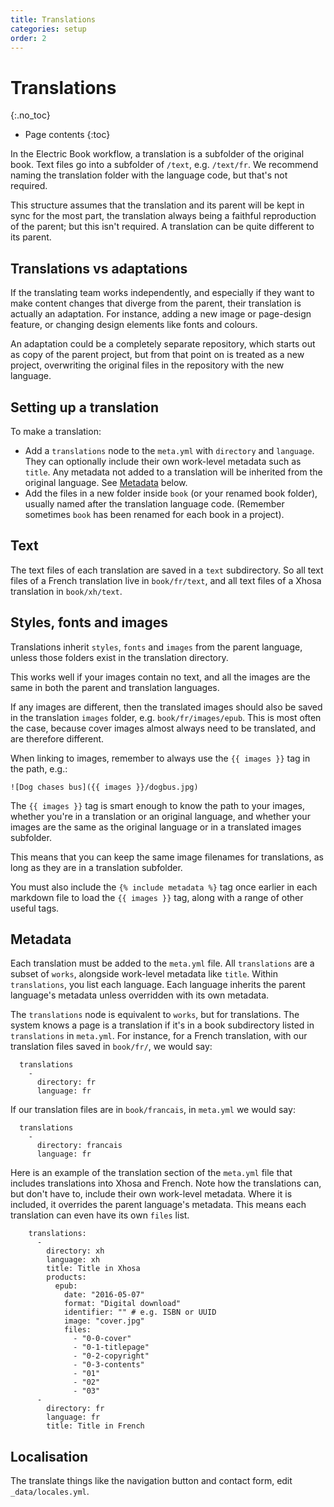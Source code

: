 ```yaml
---
title: Translations
categories: setup
order: 2
---
```


# Translations
{:.no_toc}

* Page contents
{:toc}

In the Electric Book workflow, a translation is a subfolder of the original book. Text files go into a subfolder of `/text`, e.g. `/text/fr`. We recommend naming the translation folder with the language code, but that's not required.

This structure assumes that the translation and its parent will be kept in sync for the most part, the translation always being a faithful reproduction of the parent; but this isn't required. A translation can be quite different to its parent.

## Translations vs adaptations

If the translating team works independently, and especially if they want to make content changes that diverge from the parent, their translation is actually an adaptation. For instance, adding a new image or page-design feature, or changing design elements like fonts and colours.

An adaptation could be a completely separate repository, which starts out as copy of the parent project, but from that point on is treated as a new project, overwriting the original files in the repository with the new language.

## Setting up a translation

To make a translation:

- Add a `translations` node to the `meta.yml` with `directory` and `language`. They can optionally include their own work-level metadata such as `title`. Any metadata not added to a translation will be inherited from the original language. See [Metadata](#metadata) below.
- Add the files in a new folder inside `book` (or your renamed book folder), usually named after the translation language code. (Remember sometimes `book` has been renamed for each book in a project).

## Text

The text files of each translation are saved in a `text` subdirectory. So all text files of a French translation live in `book/fr/text`, and all text files of a Xhosa translation in `book/xh/text`.

## Styles, fonts and images

Translations inherit `styles`, `fonts` and `images` from the parent language, unless those folders exist in the translation directory.

This works well if your images contain no text, and all the images are the same in both the parent and translation languages.

If any images are different, then the translated images should also be saved in the translation `images` folder, e.g. `book/fr/images/epub`. This is most often the case, because cover images almost always need to be translated, and are therefore different.

When linking to images, remember to always use the `{{ images }}` tag in the path, e.g.:

```
![Dog chases bus]({{ images }}/dogbus.jpg)
```

The `{{ images }}` tag is smart enough to know the path to your images, whether you're in a translation or an original language, and whether your images are the same as the original language or in a translated images subfolder.

This means that you can keep the same image filenames for translations, as long as they are in a translation subfolder.

You must also include the `{% include metadata %}` tag once earlier in each markdown file to load the `{{ images }}` tag, along with a range of other useful tags.

## Metadata

Each translation must be added to the `meta.yml` file. All `translations` are a subset of `works`, alongside work-level metadata like `title`. Within `translations`, you list each language. Each language inherits the parent language's metadata unless overridden with its own metadata.

The `translations` node is equivalent to `works`, but for translations. The system knows a page is a translation if it's in a book subdirectory listed in `translations` in `meta.yml`. For instance, for a French translation, with our translation files saved in `book/fr/`, we would say:

```
  translations
    -
      directory: fr
      language: fr
```

If our translation files are in `book/francais`, in `meta.yml` we would say:

```
  translations
    -
      directory: francais
      language: fr
```

Here is an example of the translation section of the `meta.yml` file that includes translations into Xhosa and French. Note how the translations can, but don't have to, include their own work-level metadata. Where it is included, it overrides the parent language's metadata. This means each translation can even have its own `files` list.

```
    translations:
      -
        directory: xh
        language: xh
        title: Title in Xhosa
        products:
          epub:
            date: "2016-05-07"
            format: "Digital download"
            identifier: "" # e.g. ISBN or UUID
            image: "cover.jpg"
            files:
              - "0-0-cover"
              - "0-1-titlepage"
              - "0-2-copyright"
              - "0-3-contents"
              - "01"
              - "02"
              - "03"
      -
        directory: fr
        language: fr
        title: Title in French
```

## Localisation

The translate things like the navigation button and contact form, edit `_data/locales.yml`.
